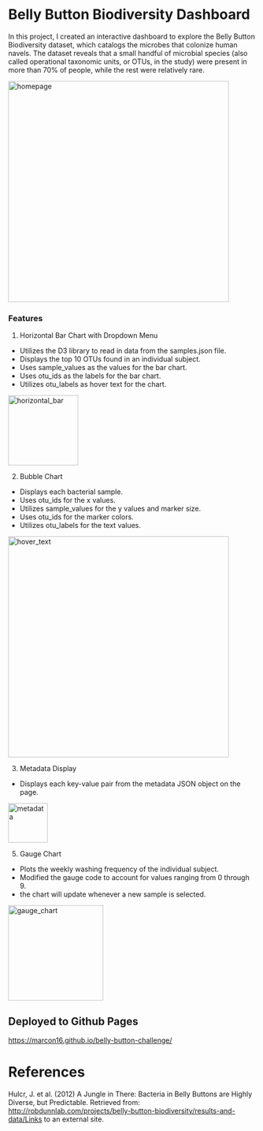 # Belly Button Biodiversity Dashboard
In this project, I created an interactive dashboard to explore the Belly Button Biodiversity dataset, which catalogs the microbes that colonize human navels. The dataset reveals that a small handful of microbial species (also called operational taxonomic units, or OTUs, in the study) were present in more than 70% of people, while the rest were relatively rare.

<img width="448" alt="homepage" src="https://github.com/MarcoN16/belly-button-challenge/assets/150491559/b660f420-f2af-4eed-bed3-df7f56df141f">


### Features
1.	Horizontal Bar Chart with Dropdown Menu
- Utilizes the D3 library to read in data from the samples.json file.
- Displays the top 10 OTUs found in an individual subject.
-	Uses sample_values as the values for the bar chart.
-	Uses otu_ids as the labels for the bar chart.
-	Utilizes otu_labels as hover text for the chart.

  <img width="142" alt="horizontal_bar" src="https://github.com/MarcoN16/belly-button-challenge/assets/150491559/44cf928b-2e92-4575-b921-fb001a0700e9">

  
2.	Bubble Chart
- 	Displays each bacterial sample.
-	Uses otu_ids for the x values.
-	Utilizes sample_values for the y values and marker size.
-	Uses otu_ids for the marker colors.
-	Utilizes otu_labels for the text values.

  <img width="448" alt="hover_text" src="https://github.com/MarcoN16/belly-button-challenge/assets/150491559/6c4a6fb4-7aa6-42b5-8c8b-0ace5fe66534">

  
3.	Metadata Display
-	Displays each key-value pair from the metadata JSON object on the page.

<img width="80" alt="metadata" src="https://github.com/MarcoN16/belly-button-challenge/assets/150491559/48c196fb-64dc-4e00-996b-39602e9cf19b">


5.	Gauge Chart
-	Plots the weekly washing frequency of the individual subject.
-	Modified the gauge code to account for values ranging from 0 through 9.
- the chart will update whenever a new sample is selected.

<img width="193" alt="gauge_chart" src="https://github.com/MarcoN16/belly-button-challenge/assets/150491559/4a90a5d3-99ac-476a-a6e8-c3f90f42c47c">

## Deployed to Github Pages 
https://marcon16.github.io/belly-button-challenge/


# References
Hulcr, J. et al. (2012) A Jungle in There: Bacteria in Belly Buttons are Highly Diverse, but Predictable. Retrieved from: http://robdunnlab.com/projects/belly-button-biodiversity/results-and-data/Links to an external site.

